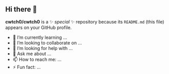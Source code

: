 ## Hi there 👋

**cwtch0/cwtch0** is a ✨ _special_ ✨ repository because its `README.md` (this file) appears on your GitHub profile.

- 🌱 I’m currently learning ...
- 👯 I’m looking to collaborate on ...
- 🤔 I’m looking for help with ...
- 💬 Ask me about ...
- 📫 How to reach me: ...
- ⚡ Fun fact: ...
